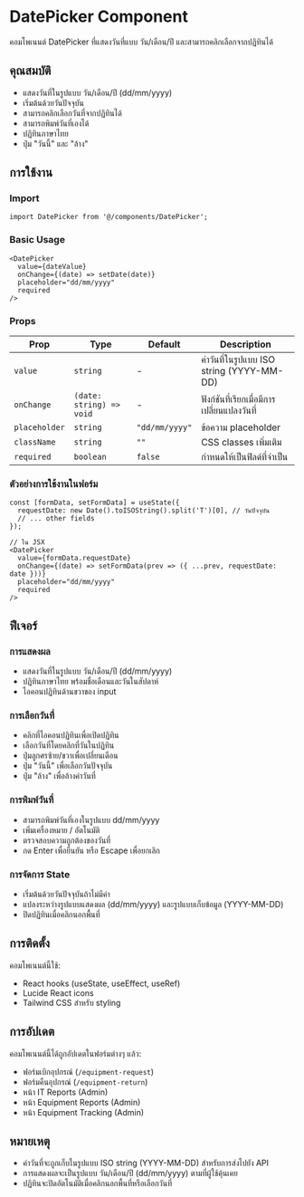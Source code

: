 # DatePicker Component

คอมโพเนนต์ DatePicker ที่แสดงวันที่แบบ วัน/เดือน/ปี และสามารถคลิกเลือกจากปฏิทินได้

## คุณสมบัติ

- แสดงวันที่ในรูปแบบ วัน/เดือน/ปี (dd/mm/yyyy)
- เริ่มต้นด้วยวันปัจจุบัน
- สามารถคลิกเลือกวันที่จากปฏิทินได้
- สามารถพิมพ์วันที่เองได้
- ปฏิทินภาษาไทย
- ปุ่ม "วันนี้" และ "ล้าง"

## การใช้งาน

### Import
```tsx
import DatePicker from '@/components/DatePicker';
```

### Basic Usage
```tsx
<DatePicker
  value={dateValue}
  onChange={(date) => setDate(date)}
  placeholder="dd/mm/yyyy"
  required
/>
```

### Props

| Prop | Type | Default | Description |
|------|------|---------|-------------|
| `value` | `string` | - | ค่าวันที่ในรูปแบบ ISO string (YYYY-MM-DD) |
| `onChange` | `(date: string) => void` | - | ฟังก์ชันที่เรียกเมื่อมีการเปลี่ยนแปลงวันที่ |
| `placeholder` | `string` | `"dd/mm/yyyy"` | ข้อความ placeholder |
| `className` | `string` | `""` | CSS classes เพิ่มเติม |
| `required` | `boolean` | `false` | กำหนดให้เป็นฟิลด์ที่จำเป็น |

### ตัวอย่างการใช้งานในฟอร์ม

```tsx
const [formData, setFormData] = useState({
  requestDate: new Date().toISOString().split('T')[0], // วันปัจจุบัน
  // ... other fields
});

// ใน JSX
<DatePicker
  value={formData.requestDate}
  onChange={(date) => setFormData(prev => ({ ...prev, requestDate: date }))}
  placeholder="dd/mm/yyyy"
  required
/>
```

## ฟีเจอร์

### การแสดงผล
- แสดงวันที่ในรูปแบบ วัน/เดือน/ปี (dd/mm/yyyy)
- ปฏิทินภาษาไทย พร้อมชื่อเดือนและวันในสัปดาห์
- ไอคอนปฏิทินด้านขวาของ input

### การเลือกวันที่
- คลิกที่ไอคอนปฏิทินเพื่อเปิดปฏิทิน
- เลือกวันที่โดยคลิกที่วันในปฏิทิน
- ปุ่มลูกศรซ้าย/ขวาเพื่อเปลี่ยนเดือน
- ปุ่ม "วันนี้" เพื่อเลือกวันปัจจุบัน
- ปุ่ม "ล้าง" เพื่อล้างค่าวันที่

### การพิมพ์วันที่
- สามารถพิมพ์วันที่เองในรูปแบบ dd/mm/yyyy
- เพิ่มเครื่องหมาย / อัตโนมัติ
- ตรวจสอบความถูกต้องของวันที่
- กด Enter เพื่อยืนยัน หรือ Escape เพื่อยกเลิก

### การจัดการ State
- เริ่มต้นด้วยวันปัจจุบันถ้าไม่มีค่า
- แปลงระหว่างรูปแบบแสดงผล (dd/mm/yyyy) และรูปแบบเก็บข้อมูล (YYYY-MM-DD)
- ปิดปฏิทินเมื่อคลิกนอกพื้นที่

## การติดตั้ง

คอมโพเนนต์นี้ใช้:
- React hooks (useState, useEffect, useRef)
- Lucide React icons
- Tailwind CSS สำหรับ styling

## การอัปเดต

คอมโพเนนต์นี้ได้ถูกอัปเดตในฟอร์มต่างๆ แล้ว:
- ฟอร์มเบิกอุปกรณ์ (`/equipment-request`)
- ฟอร์มคืนอุปกรณ์ (`/equipment-return`)
- หน้า IT Reports (Admin)
- หน้า Equipment Reports (Admin)
- หน้า Equipment Tracking (Admin)

## หมายเหตุ

- ค่าวันที่จะถูกเก็บในรูปแบบ ISO string (YYYY-MM-DD) สำหรับการส่งไปยัง API
- การแสดงผลจะเป็นรูปแบบ วัน/เดือน/ปี (dd/mm/yyyy) ตามที่ผู้ใช้คุ้นเคย
- ปฏิทินจะปิดอัตโนมัติเมื่อคลิกนอกพื้นที่หรือเลือกวันที่
